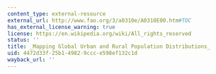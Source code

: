 ```yaml
---
content_type: external-resource
external_url: http://www.fao.org/3/a0310e/A0310E00.htm#TOC
has_external_license_warning: true
license: https://en.wikipedia.org/wiki/All_rights_reserved
status: ''
title: _Mapping Global Urban and Rural Population Distributions_
uid: 4472d33f-25b1-4982-9ccc-e598ef132c1d
wayback_url: ''
---
```

